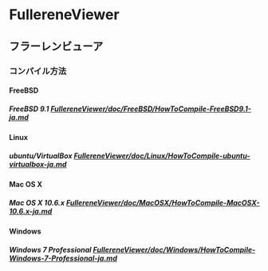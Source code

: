 # FullereneViewer
## フラーレンビューア
### コンパイル方法
#### FreeBSD
##### FreeBSD 9.1 [FullereneViewer/doc/FreeBSD/HowToCompile-FreeBSD9.1-ja.md](https://github.com/DrScKAWAMOTO/FullereneViewer/blob/master/doc/FreeBSD/HowToCompile-FreeBSD9.1-ja.md)
#### Linux
##### ubuntu/VirtualBox [FullereneViewer/doc/Linux/HowToCompile-ubuntu-virtualbox-ja.md](https://github.com/DrScKAWAMOTO/FullereneViewer/blob/master/doc/Linux/HowToCompile-ubuntu-virtualbox-ja.md)
#### Mac OS X
##### Mac OS X 10.6.x [FullereneViewer/doc/MacOSX/HowToCompile-MacOSX-10.6.x-ja.md](https://github.com/DrScKAWAMOTO/FullereneViewer/blob/master/doc/MacOSX/HowToCompile-MacOSX-10.6.x-ja.md)
#### Windows
##### Windows 7 Professional [FullereneViewer/doc/Windows/HowToCompile-Windows-7-Professional-ja.md](https://github.com/DrScKAWAMOTO/FullereneViewer/blob/master/doc/Windows/HowToCompile-Windows-7-Professional-ja.md)
